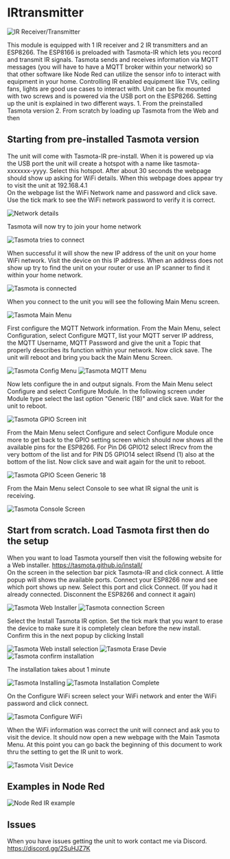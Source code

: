 # IRtransmitter
![IR Receiver/Transmitter](https://github.com/Roukie686868/IRtransmitter/blob/main/Photos/IR-2%20(Small).jpg)

This module is equipped with 1 IR receiver and 2 IR transmitters and an ESP8266. The ESP8166 is preloaded with Tasmota-IR which lets you record and transmit IR signals. Tasmota sends and receives information via MQTT messages (you will have to have a MQTT broker within your network) so that other software like Node Red can utilize the sensor info to interact with  equipment in your home. Controlling IR enabled equipment like TVs, ceiling fans, lights are good use cases to interact with. Unit can be fix mounted with two screws and is powered via the USB port on the ESP8266. Setting up the unit is explained in two different ways. 1. From the preinstalled Tasmota version 2. From scratch by loading up Tasmota from the Web and then 


## Starting from pre-installed Tasmota version
The unit will come with Tasmota-IR pre-install. When it is powered up via the USB port the unit will create a hotspot with a name like tasmota-xxxxxxx-yyyy. Select this hotspot. After about 30 seconds the webpage should show up asking for WiFi details. When this webpage does appear try to visit the unit at 192.168.4.1  
On the webpage list the WiFi Network name and password and click save. Use the tick mark to see the WiFi network password to verify it is correct.

![Network details](https://github.com/Roukie686868/IRtransmitter/blob/main/Photos/IR-5.jpg)

Tasmota will now try to join your home network

![Tasmota tries to connect](https://github.com/Roukie686868/IRtransmitter/blob/main/Photos/IR-6.jpg)

When successful it will show the new IP address of the unit on your home WiFi network. Visit the device on this IP address. When an address does not show up try to find the unit on your router or use an IP scanner to find it within your home network.

![Tasmota is connected](https://github.com/Roukie686868/IRtransmitter/blob/main/Photos/IR-7.jpg)

When you connect to the unit you will see the following Main Menu screen.

![Tasmota Main Menu](https://github.com/Roukie686868/IRtransmitter/blob/main/Photos/IR-8.jpg)

First configure the MQTT Network information. From the Main Menu, select Configuration, select Configure MQTT, list your MQTT server IP address, the MQTT Username, MQTT Password and give the unit a Topic that properly describes its function within your network. Now click save. The unit will reboot and bring you back the Main Menu Screen.

![Tasmota Config Menu](https://github.com/Roukie686868/IRtransmitter/blob/main/Photos/IR-9.jpg) ![Tasmota MQTT Menu](https://github.com/Roukie686868/IRtransmitter/blob/main/Photos/IR-10.jpg)

Now lets configure the in and output signals. From the Main Menu select Configure and select Configure Module. In the following screen under Module type select the last option "Generic (18)" and click save. Wait for the unit to reboot.

![Tasmota GPIO Screen init](https://github.com/Roukie686868/IRtransmitter/blob/main/Photos/IR-12.jpg)

From the Main Menu select Configure and select Configure Module once more to get back to the GPIO setting screen which should now shows all the available pins for the ESP8266. For Pin D6 GPIO12 select IRrecv from the very bottom of the list and for PIN D5 GPIO14 select IRsend (1) also at the bottom of the list. Now click save and wait again for the unit to reboot.

![Tasmota GPIO Sceen Generic 18](https://github.com/Roukie686868/IRtransmitter/blob/main/Photos/IR-11.jpg)

From the Main Menu select Console to see what IR signal the unit is receiving. 

![Tasmota Console Screen](https://github.com/Roukie686868/IRtransmitter/blob/main/Photos/IR-14.JPG)

## Start from scratch. Load Tasmota first then do the setup

When you want to load Tasmota yourself then visit the following website for a Web installer. https://tasmota.github.io/install/  
On the screen in the selection bar pick Tasmota-IR and click connect. A little popup will shows the available ports. Connect your ESP8266 now and see which port shows up new. Select this port and click Connect. (If you had it already connected. Disconnent the ESP8266 and connect it again)

![Tasmota Web Installer](https://github.com/Roukie686868/IRtransmitter/blob/main/Photos/IR-15.JPG) ![Tasmota connection Screen](https://github.com/Roukie686868/IRtransmitter/blob/main/Photos/IR-16.JPG)

Select the Install Tasmota IR option. Set the tick mark that you want to erase the device to make sure it is completely clean before the new install. Confirm this in the next popup by clicking Install

![Tasmota Web install selection](https://github.com/Roukie686868/IRtransmitter/blob/main/Photos/IR-17.JPG) ![Tasmota Erase Devie](https://github.com/Roukie686868/IRtransmitter/blob/main/Photos/IR-18.JPG) ![Tasmota confirm installation](https://github.com/Roukie686868/IRtransmitter/blob/main/Photos/IR-19.JPG)

The installation takes about 1 minute

![Tasmota Installing](https://github.com/Roukie686868/IRtransmitter/blob/main/Photos/IR-20.JPG) ![Tasmota Installation Complete](https://github.com/Roukie686868/IRtransmitter/blob/main/Photos/IR-21.JPG)

On the Configure WiFi screen select your WiFi network and enter the WiFi password and click connect.

![Tasmota Configure WiFi](https://github.com/Roukie686868/IRtransmitter/blob/main/Photos/IR-22.JPG)

When the WiFi information was correct the unit will connect and ask you to visit the device. It should now open a new webpage with the Main Tasmota Menu. At this point you can go back the beginning of this document to work thru the setting to get the IR unit to work.

![Tasmota Visit Device](https://github.com/Roukie686868/IRtransmitter/blob/main/Photos/IR-23.JPG)



## Examples in Node Red

![Node Red IR example](https://github.com/Roukie686868/IRtransmitter/blob/main/Photos/IR-24.JPG)

## Issues
When you have issues getting the unit to work contact me via Discord. https://discord.gg/2SuHJZ7K

